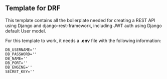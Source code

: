 ## Template for DRF

This template contains all the boilerplate needed for creating a REST API
using Django and django-rest-framework, including JWT auth using Django default User model.


For this template to work, it needs a **.env** file with the following information:

```
DB_USERNAME=''
DB_PASSWORD=''
DB_NAME=''
DB_PORT=''
DB_ENGINE=''
SECRET_KEY=''
```